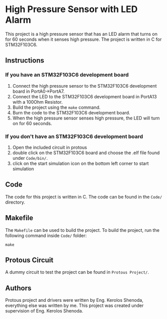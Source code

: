 # High Pressure Sensor with LED Alarm

This project is a high pressure sensor that has an LED alarm that turns on for 60 seconds when it senses high pressure. The project is written in C for STM32F103C6.


## Instructions
### If you have an STM32F103C6 development board
1. Connect the high pressure sensor to the STM32F103C6 development board in PortA0->PortA7.
2. Connect the LED to the STM32F103C6 development board in PortA13 with a 100Ohm Resistor.
3. Build the project using the `make` command.
4. Burn the code to the STM32F103C6 development board.
5. When the high pressure sensor senses high pressure, the LED will turn on for 60 seconds.

### If you don't have an STM32F103C6 development board
1. Open the included circuit in protous
2. double click on the STM32F103C6 board and choose the .elf file found under `Code/bin/`.
3. click on the start simulation icon on the bottom left corner to start simulation

## Code

The code for this project is written in C. The code can be found in the `Code/` directory.

## Makefile

The `Makefile` can be used to build the project. To build the project, run the following command inside `Code/` folder:

	make

## Protous Circuit
A dummy circuit to test the project can be found in `Protous Project/`.

## Authors
Protous project and drivers were written by Eng. Kerolos Shenoda, everything else was written by me.
This project was created under supervision of Eng. Kerolos Shenoda.
